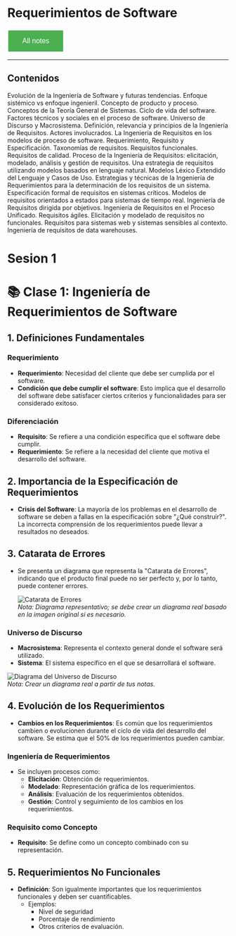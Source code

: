 # Requerimientos de Software

<style>
  .back-button {
    background-color: #4CAF50; /* Green */
    border: none;
    color: white;
    padding: 15px 32px;
    text-align: center;
    text-decoration: none;
    display: inline-block;
    font-size: 16px;
    margin: 4px 2px;
    cursor: pointer;
  }
</style>

<button class="back-button" onclick="window.location.href='https://matiaspakua.github.io/tech.notes.io'">All notes</button>

--- 

## Contenidos

Evolución de la Ingeniería de Software y futuras tendencias. Enfoque sistémico vs enfoque ingenieril. Concepto de producto y proceso. Conceptos de la Teoría General de Sistemas. Ciclo de vida del software. Factores técnicos y sociales en el proceso de software. Universo de Discurso y Macrosistema. Definición, relevancia y principios de la Ingeniería de Requisitos. Actores involucrados. La Ingeniería de Requisitos en los modelos de proceso de software. Requerimiento, Requisito y Especificación. Taxonomías de requisitos. Requisitos funcionales. Requisitos de calidad. Proceso de la Ingeniería de Requisitos: elicitación, modelado, análisis y gestión de requisitos. Una estrategia de requisitos utilizando modelos basados en lenguaje natural. Modelos Léxico Extendido del Lenguaje y Casos de Uso.
Estrategias y técnicas de la Ingeniería de Requerimientos para la determinación de los requisitos de un sistema. Especificación formal de requisitos en sistemas críticos. Modelos de requisitos orientados a estados para sistemas de tiempo real. Ingeniería de Requisitos dirigida por objetivos. Ingeniería de Requisitos en el Proceso Unificado. Requisitos ágiles. Elicitación y modelado de requisitos no funcionales. Requisitos para sistemas web y sistemas sensibles al contexto. Ingeniería de requisitos de data warehouses.

# Sesion 1

# 📚 **Clase 1: Ingeniería de Requerimientos de Software**

## 1. **Definiciones Fundamentales**

### **Requerimiento**
- **Requerimiento**: Necesidad del cliente que debe ser cumplida por el software.
- **Condición que debe cumplir el software**: Esto implica que el desarrollo del software debe satisfacer ciertos criterios y funcionalidades para ser considerado exitoso.

### **Diferenciación**
- **Requisito**: Se refiere a una condición específica que el software debe cumplir.
- **Requerimiento**: Se refiere a la necesidad del cliente que motiva el desarrollo del software.

## 2. **Importancia de la Especificación de Requerimientos**
- **Crisis del Software**: La mayoría de los problemas en el desarrollo de software se deben a fallas en la especificación sobre "¿Qué construir?". La incorrecta comprensión de los requerimientos puede llevar a resultados no deseados.

## 3. **Catarata de Errores**
- Se presenta un diagrama que representa la "Catarata de Errores", indicando que el producto final puede no ser perfecto y, por lo tanto, puede contener errores.
  
  ![Catarata de Errores](https://via.placeholder.com/200)  
  *Nota: Diagrama representativo; se debe crear un diagrama real basado en la imagen original si es necesario.*

### **Universo de Discurso**
- **Macrosistema**: Representa el contexto general donde el software será utilizado.
- **Sistema**: El sistema específico en el que se desarrollará el software.

![Diagrama del Universo de Discurso](https://via.placeholder.com/200)  
*Nota: Crear un diagrama real a partir de tus notas.*

## 4. **Evolución de los Requerimientos**
- **Cambios en los Requerimientos**: Es común que los requerimientos cambien o evolucionen durante el ciclo de vida del desarrollo del software. Se estima que el 50% de los requerimientos pueden cambiar.

### **Ingeniería de Requerimientos**
- Se incluyen procesos como:
  - **Elicitación**: Obtención de requerimientos.
  - **Modelado**: Representación gráfica de los requerimientos.
  - **Análisis**: Evaluación de los requerimientos obtenidos.
  - **Gestión**: Control y seguimiento de los cambios en los requerimientos.

### **Requisito como Concepto**
- **Requisito**: Se define como un concepto combinado con su representación.

## 5. **Requerimientos No Funcionales**
- **Definición**: Son igualmente importantes que los requerimientos funcionales y deben ser cuantificables.
  - Ejemplos: 
    - Nivel de seguridad
    - Porcentaje de rendimiento
    - Otros criterios de evaluación.
